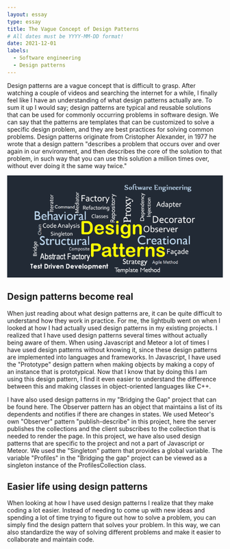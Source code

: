 ```yaml
---
layout: essay
type: essay
title: The Vague Concept of Design Patterns
# All dates must be YYYY-MM-DD format!
date: 2021-12-01
labels:
  - Software engineering 
  - Design patterns
---
```


Design patterns are a vague concept that is difficult to grasp. After watching a couple of videos and searching the internet for a while, I finally feel like 
I have an understanding of what design patterns actually are. To sum it up I would say; 
design patterns are typical and reusable solutions that can be used for commonly occurring problems in software design. 
We can say that the patterns are templates that can be customized to solve a specific design problem, and they are best practices for solving common problems.
Design patterns originate from Cristopher Alexander, in 1977 he wrote that a design pattern "describes a problem that occurs over and over again in our environment, and then describes the core of the solution to that problem, in such way that you can use this solution a million times over, without ever doing it the same way twice."

 <img class="ui image" src="../images/design-patterns.png">


## Design patterns become real
When just reading about what design patterns are, it can be quite difficult to understand how they work in practice. For me, the lightbulb went on when I looked at how I had actually used design patterns in my existing projects. I realized that I have used design patterns several times without actually being aware of them. When using Javascript and Meteor a lot of times I have used design patterns without knowing it, since these design patterns are implemented into languages and frameworks. In Javascript, I have used the "Prototype" design pattern when making objects by making a copy of an instance that is prototypical. Now that I know that by doing this I am using this design pattern, I find it even easier to understand the difference between this and making classes in object-oriented languages like C++.

I have also used design patterns in my "Bridging the Gap" project that can be found here. The Observer pattern has an object that maintains a list of its dependents and notifies if there are changes in states. We used Meteor's own "Observer" pattern "publish-describe" in this project, here the server publishes the collections and the client subscribes to the collection that is needed to render the page. In this project, we have also used design patterns that are specific to the project and not a part of Javascript or Meteor. We used the "Singleton" pattern that provides a global variable. The variable "Profiles" in the "Bridging the gap" project can be viewed as a singleton instance of the ProfilesCollection class.


## Easier life using design patterns
When looking at how I have used design patterns I realize that they make coding a lot easier. Instead of needing to come up with new ideas and spending a lot of time trying to figure out how to solve a problem, you can simply find the design pattern that solves your problem. In this way, we can also standardize the way of solving different problems and make it easier to collaborate and maintain code.
